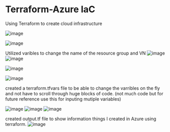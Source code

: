 # Terraform-Azure IaC
Using Terraform to create cloud infrastructure 


![image](https://github.com/user-attachments/assets/7eff1e41-f6a6-4b9a-afb6-256f06c4bc74)




![image](https://github.com/user-attachments/assets/aa62a64d-f6a8-4155-a8c5-5176ce65f6af)





Utilized varibles to change the name of the resource group and VN
![image](https://github.com/user-attachments/assets/f226647a-bff3-4a76-b470-fdcc9ae5557d)
![image](https://github.com/user-attachments/assets/f140c047-3254-4990-91da-c65677865bdb)

![image](https://github.com/user-attachments/assets/98c9bcb5-a416-44e0-b3e2-f19e1fd64710)

![image](https://github.com/user-attachments/assets/58395820-af65-430d-be53-8881cfc1dfd5)



created a terraform.tfvars file to be able to change the varribles on the fly and not have to scroll through huge blocks of code. (not much code but for future reference use this for inputing mutiple variables)

![image](https://github.com/user-attachments/assets/0f430870-16ba-4d1a-8dde-3630f3582dfd)
![image](https://github.com/user-attachments/assets/7de0d6f1-d3fc-42f0-b3fa-16ed911653bf)
![image](https://github.com/user-attachments/assets/b6f0864a-bcf1-478d-8c7f-c800e8cb5d76)


created output.tf file to show information things I created in Azure using terraform. 
![image](https://github.com/user-attachments/assets/76e35a32-ac51-4b19-93a8-acb696f33313)



